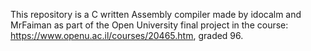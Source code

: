 This repository is a C written Assembly compiler made by idocalm and MrFaiman as part of the Open University final project in the course: 
https://www.openu.ac.il/courses/20465.htm, graded 96.  
